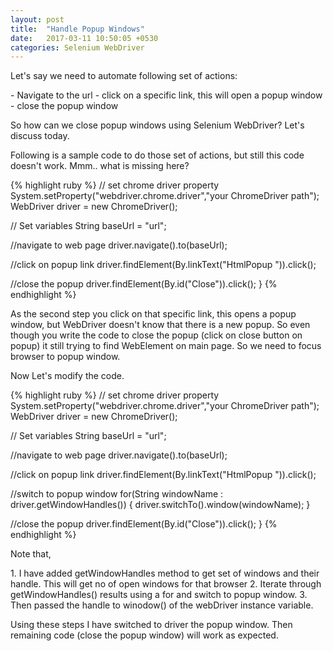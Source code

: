 ```yaml
---
layout: post
title:  "Handle Popup Windows"
date:   2017-03-11 10:50:05 +0530
categories: Selenium WebDriver
---
```

<p>Let's say we need to automate following set of actions:</p>
- Navigate to the url
- click on a specific link, this will open a popup window
- close the popup window

<p>So how can we close popup windows using Selenium WebDriver? Let's discuss today.</p>

<p>Following is a sample code to do those set of actions, but still this code doesn't work. Mmm.. what is missing here?</p>

{% highlight ruby %}
// set chrome driver property
System.setProperty("webdriver.chrome.driver","your ChromeDriver path");
WebDriver driver  = new ChromeDriver();

// Set variables
String baseUrl = "url";

//navigate to web page
driver.navigate().to(baseUrl);

//click on popup link
driver.findElement(By.linkText("HtmlPopup ")).click();

//close the popup
driver.findElement(By.id("Close")).click();
}
{% endhighlight %}

<p>As the second step you click on that specific link, this opens a popup window, but WebDriver doesn't know that there is a new popup. So even though you write the code to close the popup (click on close button on popup) it still trying to find WebElement on main page. So we need to focus browser to popup window. </p>

<p>Now Let's modify the code.</p>

{% highlight ruby %}
// set chrome driver property
System.setProperty("webdriver.chrome.driver","your ChromeDriver path");
WebDriver driver  = new ChromeDriver();

// Set variables
String baseUrl = "url";

//navigate to web page
driver.navigate().to(baseUrl);

//click on popup link
driver.findElement(By.linkText("HtmlPopup ")).click();

//switch to popup window
		for(String windowName : driver.getWindowHandles()) {
			driver.switchTo().window(windowName);
		}

//close the popup
driver.findElement(By.id("Close")).click();
}
{% endhighlight %}

<p>Note that,</p>
1. I have added getWindowHandles method to get set of windows and their handle.
This will get no of open windows for that browser
2. Iterate through getWindowHandles() results using a for and switch to popup window.
3. Then passed the handle to winodow() of the webDriver instance variable.

<p>Using these steps I have switched to driver the popup window. Then remaining code (close the popup window) will work as expected. </p>
